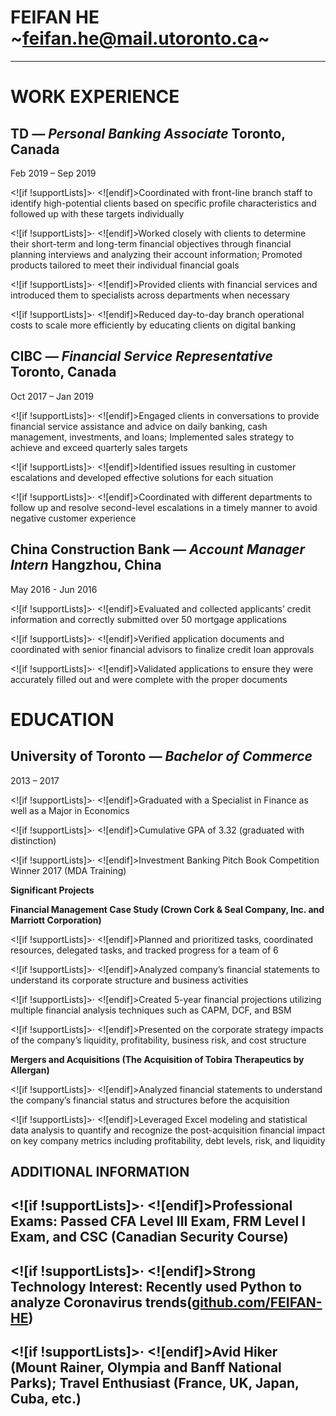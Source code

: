 # FEIFAN HE ~feifan.he@mail.utoronto.ca~

----------

# WORK EXPERIENCE

## TD _— Personal Banking Associate_ Toronto, Canada

Feb 2019 – Sep 2019

<![if !supportLists]>· <![endif]>Coordinated with front-line branch staff to identify high-potential clients based on specific profile characteristics and followed up with these targets individually

<![if !supportLists]>· <![endif]>Worked closely with clients to determine their short-term and long-term financial objectives through financial planning interviews and analyzing their account information; Promoted products tailored to meet their individual financial goals

<![if !supportLists]>· <![endif]>Provided clients with financial services and introduced them to specialists across departments when necessary

<![if !supportLists]>· <![endif]>Reduced day-to-day branch operational costs to scale more efficiently by educating clients on digital banking

## CIBC _— Financial Service Representative_  Toronto, Canada

Oct 2017 – Jan 2019

<![if !supportLists]>· <![endif]>Engaged clients in conversations to provide financial service assistance and advice on daily banking, cash management, investments, and loans; Implemented sales strategy to achieve and exceed quarterly sales targets

<![if !supportLists]>· <![endif]>Identified issues resulting in customer escalations and developed effective solutions for each situation

<![if !supportLists]>· <![endif]>Coordinated with different departments to follow up and resolve second-level escalations in a timely manner to avoid negative customer experience

## China Construction Bank _— Account Manager Intern_ Hangzhou, China

May 2016 - Jun 2016

<![if !supportLists]>· <![endif]>Evaluated and collected applicants’ credit information and correctly submitted over 50 mortgage applications

<![if !supportLists]>· <![endif]>Verified application documents and coordinated with senior financial advisors to finalize credit loan approvals

<![if !supportLists]>· <![endif]>Validated applications to ensure they were accurately filled out and were complete with the proper documents

# EDUCATION

## University of Toronto _— Bachelor of Commerce_

2013 – 2017

<![if !supportLists]>· <![endif]>Graduated with a Specialist in Finance as well as a Major in Economics

<![if !supportLists]>· <![endif]>Cumulative GPA of 3.32 (graduated with distinction)

<![if !supportLists]>· <![endif]>Investment Banking Pitch Book Competition Winner 2017 (MDA Training)

**Significant Projects**

**Financial Management Case Study (Crown Cork & Seal Company, Inc. and Marriott Corporation)**

<![if !supportLists]>· <![endif]>Planned and prioritized tasks, coordinated resources, delegated tasks, and tracked progress for a team of 6

<![if !supportLists]>· <![endif]>Analyzed company’s financial statements to understand its corporate structure and business activities

<![if !supportLists]>· <![endif]>Created 5-year financial projections utilizing multiple financial analysis techniques such as CAPM, DCF, and BSM

<![if !supportLists]>· <![endif]>Presented on the corporate strategy impacts of the company’s liquidity, profitability, business risk, and cost structure

**Mergers and Acquisitions (The Acquisition of Tobira Therapeutics by Allergan)**

<![if !supportLists]>· <![endif]>Analyzed financial statements to understand the company’s financial status and structures before the acquisition

<![if !supportLists]>· <![endif]>Leveraged Excel modeling and statistical data analysis to quantify and recognize the post-acquisition financial impact on key company metrics including profitability, debt levels, risk, and liquidity

## ADDITIONAL INFORMATION

## <![if !supportLists]>· <![endif]>Professional Exams: Passed CFA Level III Exam, FRM Level I Exam, and CSC (Canadian Security Course)

## <![if !supportLists]>· <![endif]>Strong Technology Interest: Recently used Python to analyze Coronavirus trends([github.com/FEIFAN-HE](https://github.com/FEIFAN-HE))

## <![if !supportLists]>· <![endif]>Avid Hiker (Mount Rainer, Olympia and Banff National Parks); Travel Enthusiast (France, UK, Japan, Cuba, etc.)
<!--stackedit_data:
eyJoaXN0b3J5IjpbLTE5MDQ1MzcyMDYsLTE2MTE4MjE2NTEsMT
U2NjY3ODM5NiwtMTI2NDQ1MjYzMl19
-->